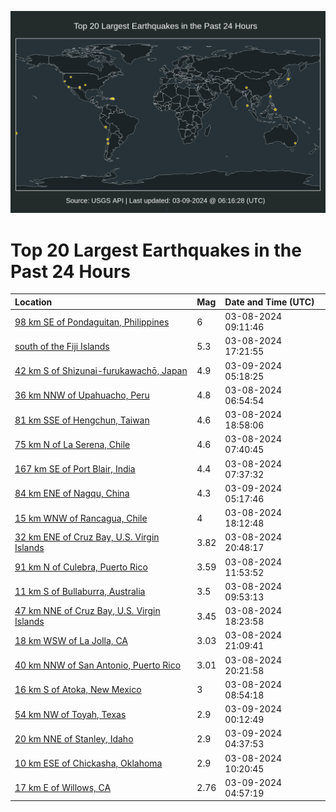 ![Map](./map.png)

# Top 20 Largest Earthquakes in the Past 24 Hours

| Location | Mag | Date and Time (UTC) |
|:---|:---|:---|
| [98 km SE of Pondaguitan, Philippines](https://earthquake.usgs.gov/earthquakes/eventpage/us7000m439) | 6 | 03-08-2024 09:11:46 |
| [south of the Fiji Islands](https://earthquake.usgs.gov/earthquakes/eventpage/us7000m486) | 5.3 | 03-08-2024 17:21:55 |
| [42 km S of Shizunai-furukawachō, Japan](https://earthquake.usgs.gov/earthquakes/eventpage/us7000m4cj) | 4.9 | 03-09-2024 05:18:25 |
| [36 km NNW of Upahuacho, Peru](https://earthquake.usgs.gov/earthquakes/eventpage/us7000m42x) | 4.8 | 03-08-2024 06:54:54 |
| [81 km SSE of Hengchun, Taiwan](https://earthquake.usgs.gov/earthquakes/eventpage/us7000m48w) | 4.6 | 03-08-2024 18:58:06 |
| [75 km N of La Serena, Chile](https://earthquake.usgs.gov/earthquakes/eventpage/us7000m42y) | 4.6 | 03-08-2024 07:40:45 |
| [167 km SE of Port Blair, India](https://earthquake.usgs.gov/earthquakes/eventpage/us7000m42z) | 4.4 | 03-08-2024 07:37:32 |
| [84 km ENE of Nagqu, China](https://earthquake.usgs.gov/earthquakes/eventpage/us7000m4ck) | 4.3 | 03-09-2024 05:17:46 |
| [15 km WNW of Rancagua, Chile](https://earthquake.usgs.gov/earthquakes/eventpage/us7000m48k) | 4 | 03-08-2024 18:12:48 |
| [32 km ENE of Cruz Bay, U.S. Virgin Islands](https://earthquake.usgs.gov/earthquakes/eventpage/pr2024068002) | 3.82 | 03-08-2024 20:48:17 |
| [91 km N of Culebra, Puerto Rico](https://earthquake.usgs.gov/earthquakes/eventpage/pr2024068000) | 3.59 | 03-08-2024 11:53:52 |
| [11 km S of Bullaburra, Australia](https://earthquake.usgs.gov/earthquakes/eventpage/us7000m44b) | 3.5 | 03-08-2024 09:53:13 |
| [47 km NNE of Cruz Bay, U.S. Virgin Islands](https://earthquake.usgs.gov/earthquakes/eventpage/pr2024068001) | 3.45 | 03-08-2024 18:23:58 |
| [18 km WSW of La Jolla, CA](https://earthquake.usgs.gov/earthquakes/eventpage/ci40683864) | 3.03 | 03-08-2024 21:09:41 |
| [40 km NNW of San Antonio, Puerto Rico](https://earthquake.usgs.gov/earthquakes/eventpage/pr71442428) | 3.01 | 03-08-2024 20:21:58 |
| [16 km S of Atoka, New Mexico](https://earthquake.usgs.gov/earthquakes/eventpage/us7000m437) | 3 | 03-08-2024 08:54:18 |
| [54 km NW of Toyah, Texas](https://earthquake.usgs.gov/earthquakes/eventpage/tx2024eugq) | 2.9 | 03-09-2024 00:12:49 |
| [20 km NNE of Stanley, Idaho](https://earthquake.usgs.gov/earthquakes/eventpage/us7000m4c9) | 2.9 | 03-09-2024 04:37:53 |
| [10 km ESE of Chickasha, Oklahoma](https://earthquake.usgs.gov/earthquakes/eventpage/ok2024etfe) | 2.9 | 03-08-2024 10:20:45 |
| [17 km E of Willows, CA](https://earthquake.usgs.gov/earthquakes/eventpage/nc74014231) | 2.76 | 03-09-2024 04:57:19 |
